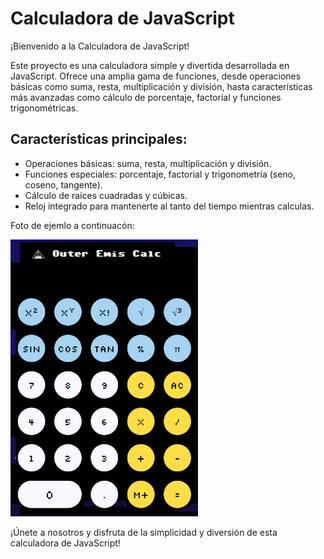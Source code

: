 # Calculadora de JavaScript

¡Bienvenido a la Calculadora de JavaScript!

Este proyecto es una calculadora simple y divertida desarrollada en JavaScript. Ofrece una amplia gama de funciones, desde operaciones básicas como suma, resta, multiplicación y división, hasta características más avanzadas como cálculo de porcentaje, factorial y funciones trigonométricas.

## Características principales:
- Operaciones básicas: suma, resta, multiplicación y división.
- Funciones especiales: porcentaje, factorial y trigonometría (seno, coseno, tangente).
- Cálculo de raíces cuadradas y cúbicas.
- Reloj integrado para mantenerte al tanto del tiempo mientras calculas.

Foto de ejemlo a continuacón:

<img src="ProyectoCalculadora/examples/CalculatorExample.png" alt="Texto alternativo" width="300"/>

¡Únete a nosotros y disfruta de la simplicidad y diversión de esta calculadora de JavaScript!
